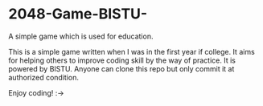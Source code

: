 # 2048-Game-BISTU-
A simple game which is used for education.

This is a simple game written when I was in the first year if college. It aims for helping others to improve coding skill by the way of practice.
It is powered by BISTU. Anyone can clone this repo but only commit it at authorized condition.

Enjoy coding! :->
